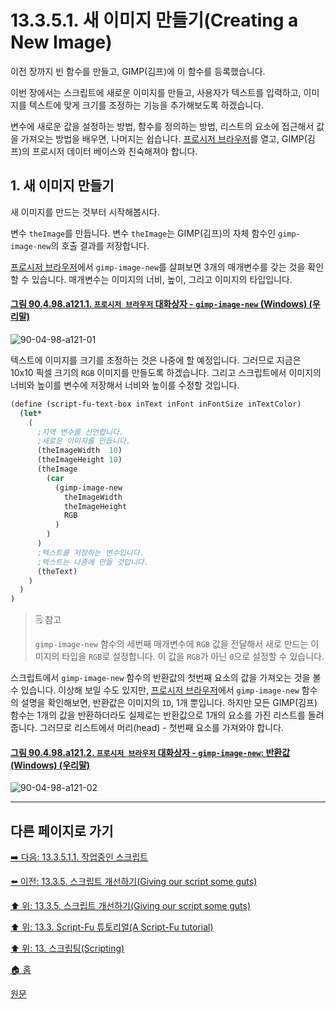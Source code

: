 # 13.3.5.1. 새 이미지 만들기(Creating a New Image)
이전 장까지 빈 함수를 만들고, GIMP(김프)에 이 함수를 등록했습니다. 

이번 장에서는 스크립트에 새로운 이미지를 만들고, 사용자가 텍스트를 입력하고, 이미지를 텍스트에 맞게 크기를 조정하는 기능을 추가해보도록 하겠습니다.

변수에 새로운 값을 설정하는 방법, 함수를 정의하는 방법, 리스트의 요소에 접근해서 값을 가져오는 방법을 배우면, 나머지는 쉽습니다. [프로시저 브라우저](./16-12-08-the-procedure-browser.md)를 열고, GIMP(김프)의 프로시저 데이터 베이스와 친숙해져야 합니다.

## 1. 새 이미지 만들기
새 이미지를 만드는 것부터 시작해봅시다.

변수 `theImage`를 만듭니다. 변수 `theImage`는 GIMP(김프)의 자체 함수인 `gimp-image-new`의 호출 결과를 저장합니다.

[프로시저 브라우저](./16-12-08-the-procedure-browser.md)에서 `gimp-image-new`를 살펴보면 3개의 매개변수를 갖는 것을 확인할 수 있습니다. 매개변수는 이미지의 너비, 높이, 그리고 이미지의 타입입니다.

<a id="90-04-98-a121-01"></a>

#### [그림 90.4.98.a121.1. `프로시저 브라우저` 대화상자 - `gimp-image-new` (Windows) (우리말)](./90-04-98-procedure_browser.md#90-04-98-a121-01)
![90-04-98-a121-01](https://github.com/wonder13662/gimp/assets/15767104/ddc6ea1a-0ddf-4409-88bd-d81837fb9be1)

텍스트에 이미지를 크기를 조정하는 것은 나중에 할 예정입니다. 그러므로 지금은 10x10 픽셀 크기의 `RGB` 이미지를 만들도록 하겠습니다. 그리고 스크립트에서 이미지의 너비와 높이를 변수에 저장해서 너비와 높이를 수정할 것입니다.

```scheme
(define (script-fu-text-box inText inFont inFontSize inTextColor)
  (let*
    (
      ;지역 변수를 선언합니다.
      ;새로운 이미지를 만듭니다.
      (theImageWidth  10)
      (theImageHeight 10)
      (theImage
        (car
          (gimp-image-new
            theImageWidth
            theImageHeight
            RGB
          )
        )
      )
      ;텍스트를 저장하는 변수입니다.
      ;텍스트는 나중에 만들 것입니다.
      (theText)
    )
  )
)
```

> 🗒️ 참고
>
> `gimp-image-new` 함수의 세번째 매개변수에 `RGB` 값을 전달해서 새로 만드는 이미지의 타입을 `RGB`로 설정합니다. 이 값을 `RGB`가 아닌 `0`으로 설정할 수 있습니다.

스크립트에서 `gimp-image-new` 함수의 반환값의 첫번째 요소의 값을 가져오는 것을 볼 수 있습니다. 이상해 보일 수도 있지만, [프로시저 브라우저](./16-12-08-the-procedure-browser.md)에서 `gimp-image-new` 함수의 설명을 확인해보면, 반환값은 이미지의 `ID`, 1개 뿐입니다. 하지만 모든 GIMP(김프) 함수는 1개의 값을 반환하더라도 실제로는 반환값으로 1개의 요소를 가진 리스트를 돌려줍니다. 그러므로 리스트에서 머리(head) - 첫번째 요소를 가져와야 합니다.

<a id="90-04-98-a121-02"></a>

#### [그림 90.4.98.a121.2. `프로시저 브라우저` 대화상자 - `gimp-image-new`: 반환값 (Windows) (우리말)](./90-04-98-procedure_browser.md#90-04-98-a121-02)
![90-04-98-a121-02](https://github.com/wonder13662/gimp/assets/15767104/94ebba38-d458-4ed9-a64f-421755082ce2)

***

## 다른 페이지로 가기

[➡️ 다음: 13.3.5.1.1. 작업중인 스크립트](./13-03-05-01-01-script_in_progress.md)

[⬅️ 이전: 13.3.5. 스크립트 개선하기(Giving our script some guts)](./13-03-05-00-giving-our-script-some-guts.md)

[⬆️ 위: 13.3.5. 스크립트 개선하기(Giving our script some guts)](./13-03-05-00-giving-our-script-some-guts.md)

[⬆️ 위: 13.3. Script-Fu 튜토리얼(A Script-Fu tutorial)](./13-03-00-a-script-fu-tutorial.md)

[⬆️ 위: 13. 스크립팅(Scripting)](./13-00-scripting.md)

[🏠 홈](./00-home.md)

[원문](https://docs.gimp.org/2.10/ko/gimp-using-script-fu-tutorial-script.html#idm10166)